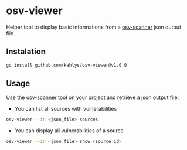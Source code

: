 # osv-viewer

Helper tool to display basic informations from a [osv-scanner](https://github.com/google/osv-scanner) json output file.

## Instalation

```sh
go install github.com/kahlys/osv-viewer@v1.0.0
```

## Usage

Use the [osv-scanner](https://github.com/google/osv-scanner) tool on your project and retrieve a json output file.

- You can list all sources with vulnerabilities

```sh
osv-viewer --in <json_file> sources
```

- You can display all vulnerabilities of a source

```sh
osv-viewer --in <json_file> show <source_id>
```
